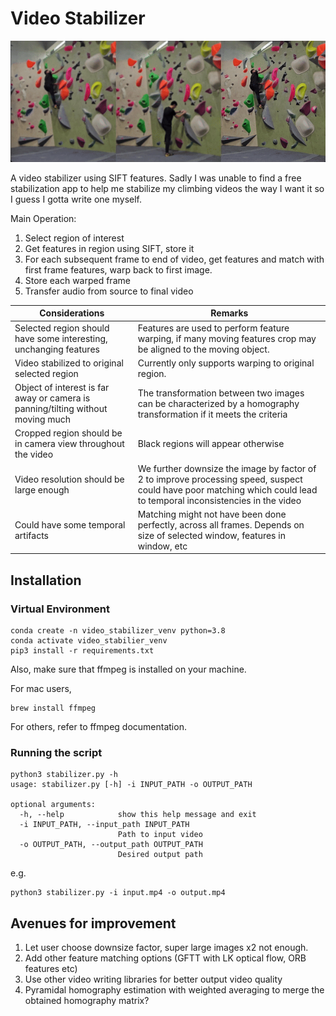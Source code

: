 # Video Stabilizer

![](documentation_images/demo.gif)

A video stabilizer using SIFT features. Sadly I was unable to find a free stabilization app to help me stabilize my climbing videos the way I want it so I guess I gotta write one myself.

Main Operation:
1. Select region of interest
2. Get features in region using SIFT, store it
3. For each subsequent frame to end of video, get features and match with first frame features, warp back to first image.
4. Store each warped frame
5. Transfer audio from source to final video

| Considerations | Remarks |
| --- | --- |
| Selected region should have some interesting, unchanging features | Features are used to perform feature warping, if many moving features crop may be aligned to the moving object. |
| Video stabilized to original selected region | Currently only supports warping to original region. |
| Object of interest is far away or camera is panning/tilting without moving much | The transformation between two images can be characterized by a homography transformation if it meets the criteria |
| Cropped region should be in camera view throughout the video | Black regions will appear otherwise |
| Video resolution should be large enough | We further downsize the image by factor of 2 to improve processing speed, suspect could have poor matching which could lead to temporal inconsistencies in the video |
| Could have some temporal artifacts | Matching might not have been done perfectly, across all frames. Depends on size of selected window, features in window, etc |

## Installation

### Virtual Environment
```
conda create -n video_stabilizer_venv python=3.8
conda activate video_stabilier_venv
pip3 install -r requirements.txt
```

Also, make sure that ffmpeg is installed on your machine.

For mac users,
```
brew install ffmpeg
```
For others, refer to ffmpeg documentation.

### Running the script
```
python3 stabilizer.py -h
usage: stabilizer.py [-h] -i INPUT_PATH -o OUTPUT_PATH

optional arguments:
  -h, --help            show this help message and exit
  -i INPUT_PATH, --input_path INPUT_PATH
                        Path to input video
  -o OUTPUT_PATH, --output_path OUTPUT_PATH
                        Desired output path
```

e.g.

```
python3 stabilizer.py -i input.mp4 -o output.mp4
```

## Avenues for improvement

1. Let user choose downsize factor, super large images x2 not enough.
2. Add other feature matching options (GFTT with LK optical flow, ORB features etc)
3. Use other video writing libraries for better output video quality
4. Pyramidal homography estimation with weighted averaging to merge the obtained homography matrix?